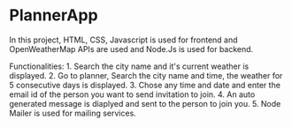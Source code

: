 ﻿# PlannerApp
 
 In this project, HTML, CSS, Javascript is used for frontend and OpenWeatherMap APIs are used and Node.Js is used for backend.
 
 Functionalities:
    1. Search the city name and it's current weather is displayed.
    2. Go to planner, Search the city name and time, the weather for 5 consecutive days is displayed. 
    3. Chose any time and date and enter the email id of the person you want to send invitation to join.
    4. An auto generated message is diaplyed and sent to the person to join you.
    5. Node Mailer is used for mailing services.
